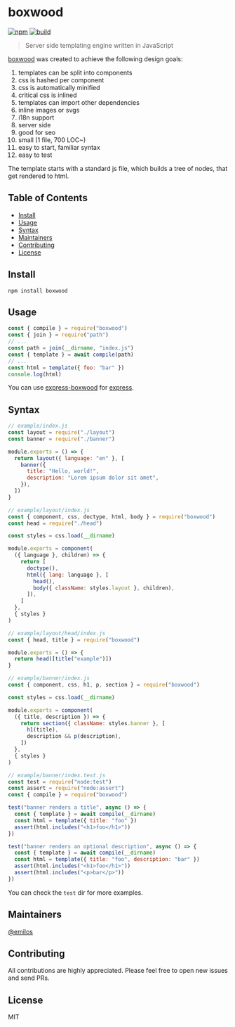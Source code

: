 # boxwood

[![npm](https://img.shields.io/npm/v/boxwood.svg)](https://www.npmjs.com/package/boxwood)
[![build](https://github.com/buxlabs/boxwood/workflows/build/badge.svg)](https://github.com/buxlabs/boxwood/actions)

> Server side templating engine written in JavaScript

[boxwood](https://github.com/buxlabs/boxwood) was created to achieve the following design goals:

1. templates can be split into components
2. css is hashed per component
3. css is automatically minified
4. critical css is inlined
5. templates can import other dependencies
6. inline images or svgs
7. i18n support
8. server side
9. good for seo
10. small (1 file, 700 LOC~)
11. easy to start, familiar syntax
12. easy to test

The template starts with a standard js file, which builds a tree of nodes, that get rendered to html.

## Table of Contents

- [Install](#install)
- [Usage](#usage)
- [Syntax](#syntax)
- [Maintainers](#maintainers)
- [Contributing](#contributing)
- [License](#license)

## Install

`npm install boxwood`

## Usage

```js
const { compile } = require("boxwood")
const { join } = require("path")
// ...
const path = join(__dirname, "index.js")
const { template } = await compile(path)
// ...
const html = template({ foo: "bar" })
console.log(html)
```

You can use [express-boxwood](https://www.npmjs.com/package/express-boxwood) for [express](https://www.npmjs.com/package/express).

## Syntax

```js
// example/index.js
const layout = require("./layout")
const banner = require("./banner")

module.exports = () => {
  return layout({ language: "en" }, [
    banner({
      title: "Hello, world!",
      description: "Lorem ipsum dolor sit amet",
    }),
  ])
}
```

```js
// example/layout/index.js
const { component, css, doctype, html, body } = require("boxwood")
const head = require("./head")

const styles = css.load(__dirname)

module.exports = component(
  ({ language }, children) => {
    return [
      doctype(),
      html({ lang: language }, [
        head(),
        body({ className: styles.layout }, children),
      ]),
    ]
  },
  { styles }
)
```

```js
// example/layout/head/index.js
const { head, title } = require("boxwood")

module.exports = () => {
  return head([title("example")])
}
```

```js
// example/banner/index.js
const { component, css, h1, p, section } = require("boxwood")

const styles = css.load(__dirname)

module.exports = component(
  ({ title, description }) => {
    return section({ className: styles.banner }, [
      h1(title),
      description && p(description),
    ])
  },
  { styles }
)
```

```js
// example/banner/index.test.js
const test = require("node:test")
const assert = require("node:assert")
const { compile } = require("boxwood")

test("banner renders a title", async () => {
  const { template } = await compile(__dirname)
  const html = template({ title: "foo" })
  assert(html.includes("<h1>foo</h1>"))
})

test("banner renders an optional description", async () => {
  const { template } = await compile(__dirname)
  const html = template({ title: "foo", description: "bar" })
  assert(html.includes("<h1>foo</h1>"))
  assert(html.includes("<p>bar</p>"))
})
```

You can check the `test` dir for more examples.

## Maintainers

[@emilos](https://github.com/emilos)

## Contributing

All contributions are highly appreciated. Please feel free to open new issues and send PRs.

## License

MIT
